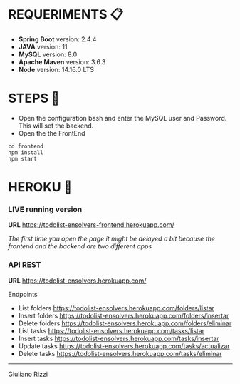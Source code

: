 # REQUERIMENTS 📋

* **Spring Boot** version: 2.4.4
* **JAVA** version: 11
* **MySQL** version: 8.0
* **Apache Maven** version: 3.6.3
* **Node** version: 14.16.0 LTS

# STEPS 🔧
* Open the configuration bash and enter the MySQL user and Password. This will set the backend.
* Open the the FrontEnd
```
cd frontend
npm install
npm start
```
                                           
# HEROKU 🚀                 
                                            
### LIVE running version
**URL** 
https://todolist-ensolvers-frontend.herokuapp.com/

_The first time you open the page it might be delayed a bit because the frontend and the backend are two different apps_

### API REST 

**URL**
https://todolist-ensolvers.herokuapp.com/

Endpoints
* List folders
https://todolist-ensolvers.herokuapp.com/folders/listar
* Insert folders
https://todolist-ensolvers.herokuapp.com/folders/insertar
* Delete folders
https://todolist-ensolvers.herokuapp.com/folders/eliminar
* List tasks
https://todolist-ensolvers.herokuapp.com/tasks/listar
* Insert tasks
https://todolist-ensolvers.herokuapp.com/tasks/insertar
* Update tasks
https://todolist-ensolvers.herokuapp.com/tasks/actualizar
* Delete tasks
https://todolist-ensolvers.herokuapp.com/tasks/eliminar



---
Giuliano Rizzi

